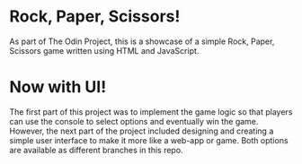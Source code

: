 # Rock, Paper, Scissors!

As part of The Odin Project, this is a showcase of a simple Rock, Paper, Scissors game written using HTML and JavaScript.

# Now with UI!

The first part of this project was to implement the game logic so that players can use the console to select options and eventually win the game. However, the next part of the project included designing and creating a simple user interface to make it more like a web-app or game. Both options are available as different branches in this repo.
